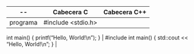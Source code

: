| -- | Cabecera C | Cabecera C++ |
| --- | --- | --- |
| programa | #include <stdio.h>
int main() {
    printf(“Hello, World!\n”);
}
 | #include <iostream>
int main() {
    std::cout << “Hello, World!\n”;
} 
|



